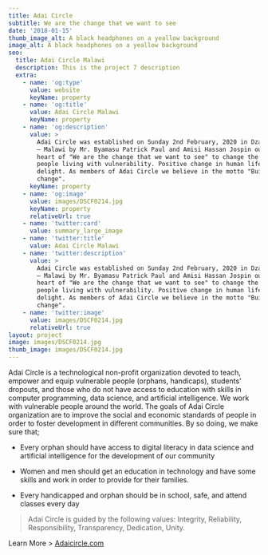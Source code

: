 ```yaml
---
title: Adai Circle
subtitle: We are the change that we want to see
date: '2018-01-15'
thumb_image_alt: A black headphones on a yeallow background
image_alt: A black headphones on a yeallow background
seo:
  title: Adai Circle Malawi
  description: This is the project 7 description
  extra:
    - name: 'og:type'
      value: website
      keyName: property
    - name: 'og:title'
      value: Adai Circle Malawi
      keyName: property
    - name: 'og:description'
      value: >
        Adai Circle was established on Sunday 2nd February, 2020 in Dzaleka Camp
        – Malawi by Mr. Byamasu Patrick Paul and Amisi Hassan Jospin out of the
        heart of "We are the change that we want to see" to change the lives of
        people living with vulnerability. Positive change in human life is our
        delight. As members of Adai Circle we believe in the motto "Build to
        change".
      keyName: property
    - name: 'og:image'
      value: images/DSCF0214.jpg
      keyName: property
      relativeUrl: true
    - name: 'twitter:card'
      value: summary_large_image
    - name: 'twitter:title'
      value: Adai Circle Malawi
    - name: 'twitter:description'
      value: >
        Adai Circle was established on Sunday 2nd February, 2020 in Dzaleka Camp
        – Malawi by Mr. Byamasu Patrick Paul and Amisi Hassan Jospin out of the
        heart of "We are the change that we want to see" to change the lives of
        people living with vulnerability. Positive change in human life is our
        delight. As members of Adai Circle we believe in the motto "Build to
        change".
    - name: 'twitter:image'
      value: images/DSCF0214.jpg
      relativeUrl: true
layout: project
image: images/DSCF0214.jpg
thumb_image: images/DSCF0214.jpg
---
```

Adai Circle is a technological non-profit organization devoted to teach, empower and equip vulnerable people (orphans, handicaps), students’ dropouts, and those who do not have access to education with skills in computer programming, data science, and artificial intelligence. We work with vulnerable people around the world. The goals of Adai Circle organization are to improve the social and economic standards of people in order to foster development in different communities. By so doing, we make sure that;

*   Every orphan should have access to digital literacy in data science and artificial intelligence for the development of our community

*   Women and men should get an education in technology and have some skills and work in order to provide for their families.

*   Every handicapped and orphan should be in school, safe, and attend classes every day

> Adai Circle is guided by the following values: Integrity, Reliability, Responsibility, Transparency, Dedication, Unity.

Learn More > [Adaicircle.com](http://www.adaicircle.com/index.html)
